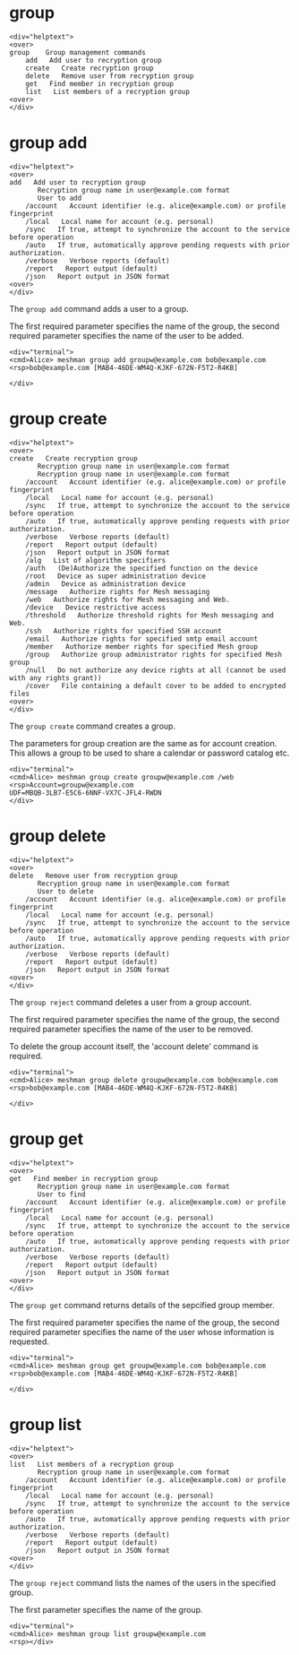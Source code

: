 

# group

~~~~
<div="helptext">
<over>
group    Group management commands
    add   Add user to recryption group
    create   Create recryption group
    delete   Remove user from recryption group
    get   Find member in recryption group
    list   List members of a recryption group
<over>
</div>
~~~~

# group add

~~~~
<div="helptext">
<over>
add   Add user to recryption group
       Recryption group name in user@example.com format
       User to add
    /account   Account identifier (e.g. alice@example.com) or profile fingerprint
    /local   Local name for account (e.g. personal)
    /sync   If true, attempt to synchronize the account to the service before operation
    /auto   If true, automatically approve pending requests with prior authorization.
    /verbose   Verbose reports (default)
    /report   Report output (default)
    /json   Report output in JSON format
<over>
</div>
~~~~


The `group add` command adds a user to a group.

The first required parameter specifies the name of the group, the second required parameter 
specifies the name of the user to be added.



~~~~
<div="terminal">
<cmd>Alice> meshman group add groupw@example.com bob@example.com
<rsp>bob@example.com [MAB4-46DE-WM4Q-KJKF-672N-F5T2-R4KB]

</div>
~~~~



# group create

~~~~
<div="helptext">
<over>
create   Create recryption group
       Recryption group name in user@example.com format
       Recryption group name in user@example.com format
    /account   Account identifier (e.g. alice@example.com) or profile fingerprint
    /local   Local name for account (e.g. personal)
    /sync   If true, attempt to synchronize the account to the service before operation
    /auto   If true, automatically approve pending requests with prior authorization.
    /verbose   Verbose reports (default)
    /report   Report output (default)
    /json   Report output in JSON format
    /alg   List of algorithm specifiers
    /auth   (De)Authorize the specified function on the device
    /root   Device as super administration device
    /admin   Device as administration device
    /message   Authorize rights for Mesh messaging
    /web   Authorize rights for Mesh messaging and Web.
    /device   Device restrictive access
    /threshold   Authorize threshold rights for Mesh messaging and Web.
    /ssh   Authorize rights for specified SSH account
    /email   Authorize rights for specified smtp email account
    /member   Authorize member rights for specified Mesh group
    /group   Authorize group administrator rights for specified Mesh group
    /null   Do not authorize any device rights at all (cannot be used with any rights grant))
    /cover   File containing a default cover to be added to encrypted files
<over>
</div>
~~~~

The `group create` command creates a group.

The parameters for group creation are the same as for account creation. This allows a group
to be used to share a calendar or password catalog etc.



~~~~
<div="terminal">
<cmd>Alice> meshman group create groupw@example.com /web
<rsp>Account=groupw@example.com
UDF=MBQB-3LB7-E5C6-6NNF-VX7C-JFL4-RWDN
</div>
~~~~




# group delete

~~~~
<div="helptext">
<over>
delete   Remove user from recryption group
       Recryption group name in user@example.com format
       User to delete
    /account   Account identifier (e.g. alice@example.com) or profile fingerprint
    /local   Local name for account (e.g. personal)
    /sync   If true, attempt to synchronize the account to the service before operation
    /auto   If true, automatically approve pending requests with prior authorization.
    /verbose   Verbose reports (default)
    /report   Report output (default)
    /json   Report output in JSON format
<over>
</div>
~~~~

The `group reject` command deletes a user from a group account.

The first required parameter specifies the name of the group, the second required parameter 
specifies the name of the user to be removed.

To delete the group account itself, the 'account delete' command is required.


~~~~
<div="terminal">
<cmd>Alice> meshman group delete groupw@example.com bob@example.com
<rsp>bob@example.com [MAB4-46DE-WM4Q-KJKF-672N-F5T2-R4KB]

</div>
~~~~



# group get

~~~~
<div="helptext">
<over>
get   Find member in recryption group
       Recryption group name in user@example.com format
       User to find
    /account   Account identifier (e.g. alice@example.com) or profile fingerprint
    /local   Local name for account (e.g. personal)
    /sync   If true, attempt to synchronize the account to the service before operation
    /auto   If true, automatically approve pending requests with prior authorization.
    /verbose   Verbose reports (default)
    /report   Report output (default)
    /json   Report output in JSON format
<over>
</div>
~~~~

The `group get` command returns details of the sepcified group member.

The first required parameter specifies the name of the group, the second required parameter 
specifies the name of the user whose information is requested.


~~~~
<div="terminal">
<cmd>Alice> meshman group get groupw@example.com bob@example.com
<rsp>bob@example.com [MAB4-46DE-WM4Q-KJKF-672N-F5T2-R4KB]

</div>
~~~~



# group list

~~~~
<div="helptext">
<over>
list   List members of a recryption group
       Recryption group name in user@example.com format
    /account   Account identifier (e.g. alice@example.com) or profile fingerprint
    /local   Local name for account (e.g. personal)
    /sync   If true, attempt to synchronize the account to the service before operation
    /auto   If true, automatically approve pending requests with prior authorization.
    /verbose   Verbose reports (default)
    /report   Report output (default)
    /json   Report output in JSON format
<over>
</div>
~~~~

The `group reject` command lists the names of the users in the specified group.

The first parameter specifies the name of the group.


~~~~
<div="terminal">
<cmd>Alice> meshman group list groupw@example.com
<rsp></div>
~~~~



